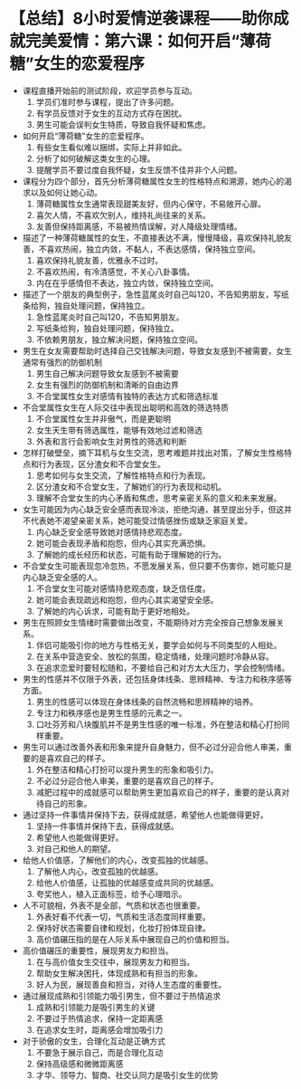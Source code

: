 # 【总结】8小时爱情逆袭课程——助你成就完美爱情：第六课：如何开启“薄荷糖”女生的恋爱程序

-   课程直播开始前的测试阶段，欢迎学员参与互动。
    1.  学员们准时参与课程，提出了许多问题。
    2.  有学员反馈对于女生的互动方式存在困扰。
    3.  男生可能会误判女生特质，导致自我怀疑和焦虑。
-   如何开启“薄荷糖”女生的恋爱程序。
    1.  有些女生看似难以捆绑，实际上并非如此。
    2.  分析了如何破解这类女生的心理。
    3.  提醒学员不要过度自我怀疑，女生反馈不佳并非个人问题。
-   课程分为四个部分，首先分析薄荷糖属性女生的性格特点和溯源，她内心的渴求以及如何让她心动。
    1.  薄荷糖属性女生通常表现甜美友好，但内心保守，不易敞开心扉。
    2.  喜欠人情，不喜欢欠别人，维持礼尚往来的关系。
    3.  友善但保持距离感，不易被热情误解，对人降级处理情绪。
-   描述了一种薄荷糖属性的女生，不直接表达不满，慢慢降级，喜欢保持礼貌友善，不喜欢热闹，独立内敛，不黏人，不表达感情，保持独立空间。
    1.  喜欢保持礼貌友善，优雅永不过时。
    2.  不喜欢热闹，有冷清感觉，不关心八卦事情。
    3.  内在在乎感情但不表达，独立内敛，保持独立空间。
-   描述了一个朋友的典型例子，急性蓝尾炎时自己叫120，不告知男朋友，写纸条给狗，独自处理问题，保持独立。
    1.  急性蓝尾炎时自己叫120，不告知男朋友。
    2.  写纸条给狗，独自处理问题，保持独立。
    3.  不依赖男朋友，独立解决问题，保持独立空间。
-   男生在女友需要帮助时选择自己交钱解决问题，导致女友感到不被需要，女生通常有强烈的防御机制
    1.  男生自己解决问题导致女友感到不被需要
    2.  女生有强烈的防御机制和清晰的自由边界
    3.  不合堂属性女生对感情有独特的表达方式和筛选标准
-   不合堂属性女生在人际交往中表现出聪明和高效的筛选特质
    1.  不合堂属性女生并非傲气，而是更聪明
    2.  女生天生带有筛选属性，能够有效地过滤和筛选
    3.  外表和言行会影响女生对男性的筛选和判断
-   怎样打破壁垒，摘下耳机与女生交流，思考难题并找出对策，了解女生性格特点和行为表现，区分渣女和不合堂女生。
    1.  思考如何与女生交流，了解性格特点和行为表现。
    2.  区分渣女和不合堂女生，了解她们的行为表现和动机。
    3.  理解不合堂女生的内心矛盾和焦虑，思考亲密关系的意义和未来发展。
-   女生可能因为内心缺乏安全感而表现冷淡，拒绝沟通，甚至提出分手，但这并不代表她不渴望亲密关系，她可能受过情感挫伤或缺乏家庭关爱。
    1.  内心缺乏安全感导致她对感情持悲观态度。
    2.  她可能会表现矛盾和抱怨，但内心其实充满恐惧。
    3.  了解她的成长经历和状态，可能有助于理解她的行为。
-   不合堂女生可能表现忽冷忽热，不愿发展关系，但只要不伤害你，她可能只是内心缺乏安全感的人。
    1.  不合堂女生可能对感情持悲观态度，缺乏信任度。
    2.  她可能会表现疏远和抱怨，但内心其实渴望安全感。
    3.  了解她的内心诉求，可能有助于更好地相处。
-   男生在照顾女生情绪时需要做出改变，不能期待对方完全按自己想象发展关系。
    1.  伴侣可能吸引你的地方与性格无关，要学会如何与不同类型的人相处。
    2.  在关系中营造安全、放松的氛围，稳定情绪，处理问题时冷静从容。
    3.  在追求恋爱时要轻松随和，不要给自己和对方太大压力，学会控制情绪。
-   男生的性感并不仅限于外表，还包括身体线条、思辨精神、专注力和秩序感等方面。
    1.  男生的性感可以体现在身体线条的自然流畅和思辨精神的培养。
    2.  专注力和秩序感也是男生性感的元素之一。
    3.  口吐芬芳和八块腹肌并不是男生性感的唯一标准，外在整洁和精心打扮同样重要。
-   男生可以通过改善外表和形象来提升自身魅力，但不必过分迎合他人审美，重要的是喜欢自己的样子。
    1.  外在整洁和精心打扮可以提升男生的形象和吸引力。
    2.  不必过分迎合他人审美，重要的是喜欢自己的样子。
    3.  减肥过程中的成就感可以帮助男生更加喜欢自己的样子，重要的是认真对待自己的形象。
-   通过坚持一件事情并保持下去，获得成就感，希望他人也能做得更好。
    1.  坚持一件事情并保持下去，获得成就感。
    2.  希望他人也能做得更好。
    3.  对自己和他人的期望。
-   给他人价值感，了解他们的内心，改变孤独的优越感。
    1.  了解他人内心，改变孤独的优越感。
    2.  给他人价值感，让孤独的优越感变成共同的优越感。
    3.  夸奖他人，植入正面标签，给予心理暗示。
-   人不可貌相，外表不是全部，气质和状态也很重要。
    1.  外表好看不代表一切，气质和生活态度同样重要。
    2.  保持好状态需要自律和规划，化妆打扮体现自律。
    3.  高价值碾压指的是在人际关系中展现自己的价值和担当。
-   高价值碾压的重要性，展现男友力和担当。
    1.  在与高价值女生交往中，展现男友力和担当。
    2.  帮助女生解决困托，体现成熟和有担当的形象。
    3.  好人为民，展现善良和担当，对待人生态度的重要性。
-   通过展现成熟和引领能力吸引男生，但不要过于热情追求
    1.  成熟和引领能力是吸引男生的关键
    2.  不要过于热情追求，保持一定距离感
    3.  在追求女生时，距离感会增加吸引力
-   对于骄傲的女生，合理化互动是正确方式
    1.  不要急于展示自己，而是合理化互动
    2.  保持高级感和微微距离感
    3.  才华、领导力、智商、社交认同力是吸引女生的优势